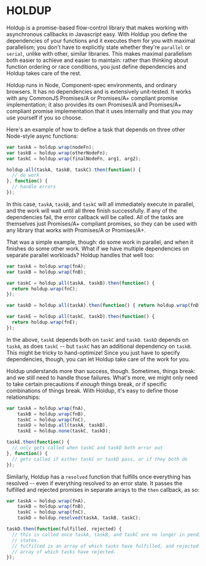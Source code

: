HOLDUP
======

Holdup is a promise-based flow-control library that makes working with
asynchronous callbacks in Javascript easy. With Holdup you define the
dependencies of your functions and it executes them for you with maximal
parallelism; you don't have to explicitly state whether they're `parallel` or
`serial`, unlike with other, similar libraries. This makes maximal parallelism
both easier to achieve and easier to maintain: rather than thinking about
function ordering or race conditions, you just define dependencies and Holdup
takes care of the rest.

Holdup runs in Node, Component-spec environments, and ordinary browsers.  It
has no dependencies and is extensively unit-tested. It works with any CommonJS
Promises/A or Promises/A+ compliant promise implementation; it also provides
its own Promises/A and Promises/A+ compliant promise implementation that it
uses internally and that you may use yourself if you so choose.

Here's an example of how to define a task that depends on three other
Node-style async functions:

```javascript
var taskA = holdup.wrap(nodeFn);
var taskB = holdup.wrap(otherNodeFn);
var taskC = holdup.wrap(finalNodeFn, arg1, arg2);

holdup.all(taskA, taskB, taskC).then(function() {
  // do work
}, function() {
  // handle errors
});
```

In this case, `taskA`, `taskB`, and `taskC` will all immediately execute in
parallel, and the work will wait until all three finish successfully. If any
of the dependencies fail, the error callback will be called. All of the
tasks are themselves just Promises/A+ compliant promises, so they can be used
with any library that works with Promises/A or Promises/A+.

That was a simple example, though: do some work in parallel, and when it
finishes do some other work. What if we have multiple dependencies on separate
parallel workloads? Holdup handles that well too:

```javascript
var taskA = holdup.wrap(fnA);
var taskB = holdup.wrap(fnB);

var taskC = holdup.all(taskA, taskB).then(function() {
  return holdup.wrap(fnC);
});

var taskD = holdup.all(taskA).then(function() { return holdup.wrap(fnD); });

var taskE = holdup.all(taskC, taskD).then(function() {
  return holdup.wrap(fnE);
});
```

In the above, `taskE` depends both on `taskC` and `taskD`. `taskD` depends on
`taskA`, as does `taskC` -- but `taskC` has an additional dependency on
`taskB`. This might be tricky to hand-optimize! Since you just have to specify
dependencies, though, you can let Holdup take care of the work for you.

Holdup understands more than success, though. Sometimes, things break: and
we still need to handle those failures. What's more, we might only need to take
certain precautions if *enough* things break, or if specific combinations of
things break. With Holdup, it's easy to define those relationships:

```javascript
var taskA = holdup.wrap(fnA),
    taskB = holdup.wrap(fnB),
    taskC = holdup.wrap(fnC),
    taskD = holdup.all(taskA, taskB),
    taskE = holdup.none(taskC, taskD);

taskE.then(function() {
  // only gets called when taskC and taskD both error out
}, function() {
  // gets called if either taskC or taskD pass, or if they both do
});
```

Similarly, Holdup has a `resolved` function that fulfills once everything has
resolved -- even if everything resolved to an error state. It passes the
fulfilled and rejected promises in separate arrays to the `then` callback, as
so:

```javascript
var taskA = holdup.wrap(fnA),
    taskB = holdup.wrap(fnB),
    taskC = holdup.wrap(fnC),
    taskD = holdup.resolved(taskA, taskB, taskC);

taskD.then(function(fulfilled, rejected) {
  // this is called once taskA, taskB, and taskC are no longer in pending
  // states.
  // fulfilled is an array of which tasks have fulfilled, and rejected is an
  // array of which tasks have rejected.
});
```
